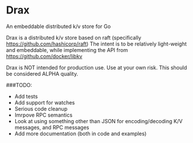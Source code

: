 # Drax
An embeddable distributed k/v store for Go

Drax is a distributed k/v store based on raft (specifically https://github.com/hashicorp/raft)
The intent is to be relatively light-weight and embeddable, while implementing the API from https://github.com/docker/libkv

Drax is NOT intended for production use. Use at your own risk.
This should be considered ALPHA quality.


###TODO:
- Add tests
- Add support for watches
- Serious code cleanup
- Imrpove RPC semantics
- Look at using something other than JSON for encoding/decoding K/V messages, and RPC messages
- Add more documentation (both in code and examples)
